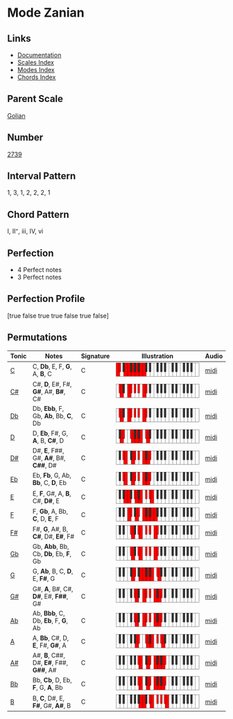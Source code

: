 # Mode Zanian

## Links

- [Documentation](index.md)
- [Scales Index](Scales.md)
- [Modes Index](Modes.md)
- [Chords Index](Chords.md)

## Parent Scale

[Golian](ScaleGolian.md)

## Number

[2739](https://ianring.com/musictheory/scales/2739)

## Interval Pattern

1, 3, 1, 2, 2, 2, 1

## Chord Pattern

I, II⁺, iii, IV, vi

## Perfection

- 4 Perfect notes
- 3 Perfect notes

## Perfection Profile

[true false true true false true false]

## Permutations

| Tonic | Notes | Signature | Illustration | Audio |
|-------|-------|-----------|--------------|-------|
| [C](ModeCNaturalZanian.md) | C, **Db**, E, F, **G**, A, **B**, C | C | ![CNaturalZanian](ModeCNaturalZanian.png) | [midi](https://github.com/edipermadi/music/blob/main/docs/ModeCNaturalZanian.mid?raw=true) |
| [C#](ModeCSharpZanian.md) | C#, **D**, E#, F#, **G#**, A#, **B#**, C# | C | ![CSharpZanian](ModeCSharpZanian.png) | [midi](https://github.com/edipermadi/music/blob/main/docs/ModeCSharpZanian.mid?raw=true) |
| [Db](ModeDFlatZanian.md) | Db, **Ebb**, F, Gb, **Ab**, Bb, **C**, Db | C | ![DFlatZanian](ModeDFlatZanian.png) | [midi](https://github.com/edipermadi/music/blob/main/docs/ModeDFlatZanian.mid?raw=true) |
| [D](ModeDNaturalZanian.md) | D, **Eb**, F#, G, **A**, B, **C#**, D | C | ![DNaturalZanian](ModeDNaturalZanian.png) | [midi](https://github.com/edipermadi/music/blob/main/docs/ModeDNaturalZanian.mid?raw=true) |
| [D#](ModeDSharpZanian.md) | D#, **E**, F##, G#, **A#**, B#, **C##**, D# | C | ![DSharpZanian](ModeDSharpZanian.png) | [midi](https://github.com/edipermadi/music/blob/main/docs/ModeDSharpZanian.mid?raw=true) |
| [Eb](ModeEFlatZanian.md) | Eb, **Fb**, G, Ab, **Bb**, C, **D**, Eb | C | ![EFlatZanian](ModeEFlatZanian.png) | [midi](https://github.com/edipermadi/music/blob/main/docs/ModeEFlatZanian.mid?raw=true) |
| [E](ModeENaturalZanian.md) | E, **F**, G#, A, **B**, C#, **D#**, E | C | ![ENaturalZanian](ModeENaturalZanian.png) | [midi](https://github.com/edipermadi/music/blob/main/docs/ModeENaturalZanian.mid?raw=true) |
| [F](ModeFNaturalZanian.md) | F, **Gb**, A, Bb, **C**, D, **E**, F | C | ![FNaturalZanian](ModeFNaturalZanian.png) | [midi](https://github.com/edipermadi/music/blob/main/docs/ModeFNaturalZanian.mid?raw=true) |
| [F#](ModeFSharpZanian.md) | F#, **G**, A#, B, **C#**, D#, **E#**, F# | C | ![FSharpZanian](ModeFSharpZanian.png) | [midi](https://github.com/edipermadi/music/blob/main/docs/ModeFSharpZanian.mid?raw=true) |
| [Gb](ModeGFlatZanian.md) | Gb, **Abb**, Bb, Cb, **Db**, Eb, **F**, Gb | C | ![GFlatZanian](ModeGFlatZanian.png) | [midi](https://github.com/edipermadi/music/blob/main/docs/ModeGFlatZanian.mid?raw=true) |
| [G](ModeGNaturalZanian.md) | G, **Ab**, B, C, **D**, E, **F#**, G | C | ![GNaturalZanian](ModeGNaturalZanian.png) | [midi](https://github.com/edipermadi/music/blob/main/docs/ModeGNaturalZanian.mid?raw=true) |
| [G#](ModeGSharpZanian.md) | G#, **A**, B#, C#, **D#**, E#, **F##**, G# | C | ![GSharpZanian](ModeGSharpZanian.png) | [midi](https://github.com/edipermadi/music/blob/main/docs/ModeGSharpZanian.mid?raw=true) |
| [Ab](ModeAFlatZanian.md) | Ab, **Bbb**, C, Db, **Eb**, F, **G**, Ab | C | ![AFlatZanian](ModeAFlatZanian.png) | [midi](https://github.com/edipermadi/music/blob/main/docs/ModeAFlatZanian.mid?raw=true) |
| [A](ModeANaturalZanian.md) | A, **Bb**, C#, D, **E**, F#, **G#**, A | C | ![ANaturalZanian](ModeANaturalZanian.png) | [midi](https://github.com/edipermadi/music/blob/main/docs/ModeANaturalZanian.mid?raw=true) |
| [A#](ModeASharpZanian.md) | A#, **B**, C##, D#, **E#**, F##, **G##**, A# | C | ![ASharpZanian](ModeASharpZanian.png) | [midi](https://github.com/edipermadi/music/blob/main/docs/ModeASharpZanian.mid?raw=true) |
| [Bb](ModeBFlatZanian.md) | Bb, **Cb**, D, Eb, **F**, G, **A**, Bb | C | ![BFlatZanian](ModeBFlatZanian.png) | [midi](https://github.com/edipermadi/music/blob/main/docs/ModeBFlatZanian.mid?raw=true) |
| [B](ModeBNaturalZanian.md) | B, **C**, D#, E, **F#**, G#, **A#**, B | C | ![BNaturalZanian](ModeBNaturalZanian.png) | [midi](https://github.com/edipermadi/music/blob/main/docs/ModeBNaturalZanian.mid?raw=true) |
